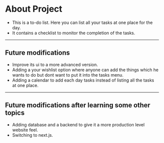 # **About Project**
 - This is a to-do list. Here you can list all your tasks at one place for the day.
 - It contains a checklist to monitor the completion of the tasks.
---
## **Future modifications**
 - Improve its ui to a more advanced version.
 - Adding a your wishlist option where anyone can add the things which he wants to do but dont want to put it into the tasks menu.
 - Adding a calendar to add each day tasks instead of listing all the tasks at one place.
---
## **Future modifications after learning some other topics**
 - Adding database and a backend to give it a more production level website feel.
 - Switching to next.js.
